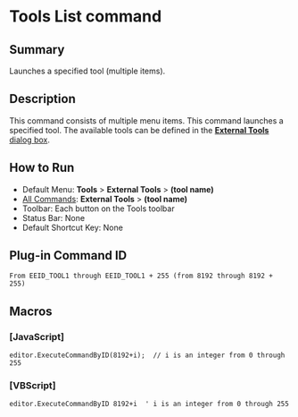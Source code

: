 # Tools List command

## Summary

Launches a specified tool (multiple items).

## Description

This command consists of multiple menu items. This command launches a
specified tool. The available tools can be defined in the
[**External Tools** dialog box](../../dlg/tools/index).

## How to Run

- Default Menu: **Tools** \> **External Tools** \> **(tool name)**
- [All Commands](all_commands): **External Tools**
\> **(tool name)**
- Toolbar: Each button on the Tools toolbar
- Status Bar: None
- Default Shortcut Key: None

## Plug-in Command ID

```
From EEID_TOOL1 through EEID_TOOL1 + 255 (from 8192 through 8192 + 255)```

## Macros

### \[JavaScript\]

```
editor.ExecuteCommandByID(8192+i);  // i is an integer from 0 through
255
```

### \[VBScript\]

```
editor.ExecuteCommandByID 8192+i  ' i is an integer from 0 through 255
```
